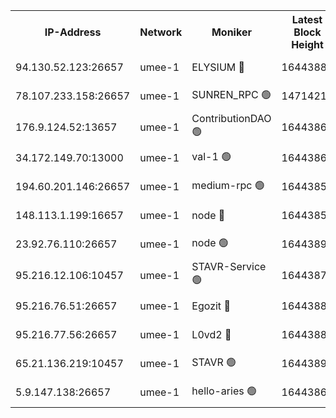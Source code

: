 


<table><tr><th>IP-Address</th><th>Network</th><th>Moniker</th><th>Latest Block Height</th><th>Earliest Block Height</th><th>Catching Up</th><th>Tx Index</th><th>Voting Power</th><th>Scan Time</th></tr><tr><td>94.130.52.123:26657</td><td>umee-1</td><td>ELYSIUM 🔴</td><td>16443880</td><td>3216011</td><td>False</td><td>off</td><td>27391344</td><td>2025-03-02T18:32:21.915666215UTC</td></tr><tr><td>78.107.233.158:26657</td><td>umee-1</td><td>SUNREN_RPC 🟢</td><td>14714211</td><td>13338194</td><td>False</td><td>on</td><td>0</td><td>2025-03-02T18:31:29.553566219UTC</td></tr><tr><td>176.9.124.52:13657</td><td>umee-1</td><td>ContributionDAO 🟢</td><td>16443869</td><td>13924595</td><td>False</td><td>on</td><td>0</td><td>2025-03-02T18:31:16.837251559UTC</td></tr><tr><td>34.172.149.70:13000</td><td>umee-1</td><td>val-1 🟢</td><td>16443866</td><td>14743001</td><td>False</td><td>off</td><td>0</td><td>2025-03-02T18:31:01.302045019UTC</td></tr><tr><td>194.60.201.146:26657</td><td>umee-1</td><td>medium-rpc 🟢</td><td>16443858</td><td>15489235</td><td>False</td><td>on</td><td>0</td><td>2025-03-02T18:30:17.150956422UTC</td></tr><tr><td>148.113.1.199:16657</td><td>umee-1</td><td>node 🔴</td><td>16443857</td><td>15872248</td><td>False</td><td>off</td><td>1666214</td><td>2025-03-02T18:30:14.541440586UTC</td></tr><tr><td>23.92.76.110:26657</td><td>umee-1</td><td>node 🟢</td><td>16443893</td><td>16142001</td><td>False</td><td>on</td><td>0</td><td>2025-03-02T18:33:31.163761847UTC</td></tr><tr><td>95.216.12.106:10457</td><td>umee-1</td><td>STAVR-Service 🟢</td><td>16443879</td><td>16306001</td><td>False</td><td>on</td><td>0</td><td>2025-03-02T18:32:15.179868022UTC</td></tr><tr><td>95.216.76.51:26657</td><td>umee-1</td><td>Egozit 🔴</td><td>16443880</td><td>16343879</td><td>False</td><td>off</td><td>38672943</td><td>2025-03-02T18:32:21.657502087UTC</td></tr><tr><td>95.216.77.56:26657</td><td>umee-1</td><td>L0vd2 🔴</td><td>16443889</td><td>16343889</td><td>False</td><td>off</td><td>38568229</td><td>2025-03-02T18:33:07.391939713UTC</td></tr><tr><td>65.21.136.219:10457</td><td>umee-1</td><td>STAVR 🟢</td><td>16443890</td><td>16440001</td><td>False</td><td>on</td><td>0</td><td>2025-03-02T18:33:13.832306468UTC</td></tr><tr><td>5.9.147.138:26657</td><td>umee-1</td><td>hello-aries 🟢</td><td>16443866</td><td>16441461</td><td>False</td><td>off</td><td>0</td><td>2025-03-02T18:31:00.589088286UTC</td></tr></table>
